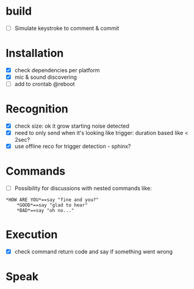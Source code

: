 # build

- [ ] Simulate keystroke to comment & commit

# Installation

- [X] check dependencies per platform
- [X] mic & sound discovering
- [ ] add to crontab @reboot

# Recognition

- [X] check size: ok it grow starting noise detected
- [X] need to only send when it's looking like trigger: duration based like < 2sec?
- [X] use offline reco for trigger detection - sphinx?

# Commands 

- [ ] Possibility for discussions with nested commands like:
```
*HOW ARE YOU*==say "fine and you?"
	*GOOD*==say "glad to hear"
	*BAD*==say "oh no..."
```

# Execution

- [X] check command return code and say if something went wrong

# Speak
